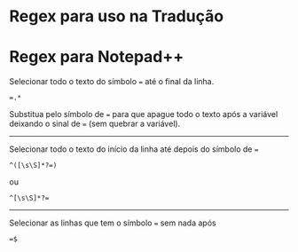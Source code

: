 # Regex para uso na Tradução

# Regex para Notepad++

Selecionar todo o texto do símbolo `=` até o final da linha.
```
=.*
```
Substitua pelo símbolo de `=` para que apague todo o texto após a variável deixando o sinal de `=` (sem quebrar a variável).
___
Selecionar todo o texto do início da linha até depois do símbolo de `=` 
```
^([\s\S]*?=)
```
ou
```
^[\s\S]*?=
```
___
Selecionar as linhas que tem o símbolo `=` sem nada após
```
=$
```